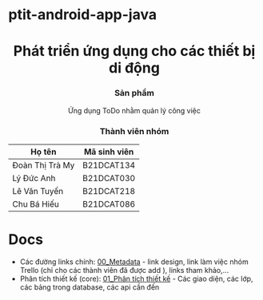 # ptit-android-app-java

<h1 align="center">Phát triển ứng dụng cho các thiết bị di động</h1>

<h3 align="center">Sản phẩm</h3>
<p align="center">Ứng dụng ToDo nhằm quản lý công việc</p>

<h3 align="center">Thành viên nhóm</h3>

| Họ tên          | Mã sinh viên |
| --------------- | ------------ |
| Đoàn Thị Trà My | B21DCAT134   |
| Lý Đức Anh      | B21DCAT030   |
| Lê Văn Tuyến    | B21DCAT218   |
| Chu Bá Hiếu     | B21DCAT086   |

# Docs

- Các đường links chính: [00_Metadata](./docs/00_Metadata.md) - link design, link làm việc nhóm Trello (chỉ cho các thành viên đã được add ), links tham khảo,...
- Phân tích thiết kế (core): [01_Phân tích thiết kế](./docs/01_Phân%20tích%20thiết%20kế.md) - Các giao diện, các lớp, các bảng trong database, các api cần đến
